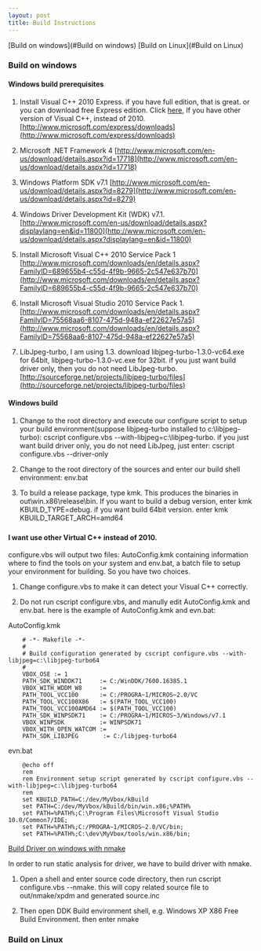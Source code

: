 ```yaml
---
layout: post
title: Build Instructions
---
```

[Build on windows](#Build on windows)
[Build on Linux](#Build on Linux)

### Build on windows ###
#### Windows build prerequisites ####
1. Install Visual C++ 2010 Express. if you have full edition, that is great. or you can download free Express edition. Click [here](#NoVS2010), If you have other version of Visual C++, instead of 2010. 
[http://www.microsoft.com/express/downloads](http://www.microsoft.com/express/downloads)

2. Microsoft .NET Framework 4
[http://www.microsoft.com/en-us/download/details.aspx?id=17718](http://www.microsoft.com/en-us/download/details.aspx?id=17718)

3. Windows Platform SDK v7.1 
[http://www.microsoft.com/en-us/download/details.aspx?id=8279](http://www.microsoft.com/en-us/download/details.aspx?id=8279)

4. Windows Driver Development Kit (WDK) v7.1. 
[http://www.microsoft.com/en-us/download/details.aspx?displaylang=en&id=11800](http://www.microsoft.com/en-us/download/details.aspx?displaylang=en&id=11800)

5. Install Microsoft Visual C++ 2010 Service Pack 1
[http://www.microsoft.com/downloads/en/details.aspx?FamilyID=689655b4-c55d-4f9b-9665-2c547e637b70](http://www.microsoft.com/downloads/en/details.aspx?FamilyID=689655b4-c55d-4f9b-9665-2c547e637b70)

6. Install Microsoft Visual Studio 2010 Service Pack 1. 
[http://www.microsoft.com/downloads/en/details.aspx?FamilyID=75568aa6-8107-475d-948a-ef22627e57a5](http://www.microsoft.com/downloads/en/details.aspx?FamilyID=75568aa6-8107-475d-948a-ef22627e57a5)

7. LibJpeg-turbo, I am using 1.3. download libjpeg-turbo-1.3.0-vc64.exe for 64bit, libjpeg-turbo-1.3.0-vc.exe for 32bit. if you just want build driver only, then you do not need LibJpeg-turbo.
[http://sourceforge.net/projects/libjpeg-turbo/files](http://sourceforge.net/projects/libjpeg-turbo/files)

#### Windows build ####
1. Change to the root directory and execute our configure script to setup your build environment(suppose libjpeg-turbo installed to c:\libjpeg-turbo): cscript configure.vbs --with-libjpeg=c:\libjpeg-turbo. if you just want build driver only, you do not need LibJpeg, just enter: cscript configure.vbs --driver-only

2. Change to the root directory of the sources and enter our build shell environment: env.bat 

3. To build a release package, type kmk. This produces the binaries in out\win.x86\release\bin. If you want to build a debug version, enter kmk KBUILD_TYPE=debug. if you want build 64bit version. enter kmk KBUILD_TARGET_ARCH=amd64

### <a name="NoVS2010"></a>
#### I want use other Virtual C++ instead of 2010. ####
configure.vbs will output two files: AutoConfig.kmk containing information where to find the tools on your system and env.bat, a batch file to setup your environment for building. So you have two choices.

1. Change configure.vbs to make it can detect your Visual C++ correctly.

2. Do not run cscript configure.vbs, and manully edit AutoConfig.kmk and env.bat. here is the example of AutoConfig.kmk and evn.bat:
 
 AutoConfig.kmk

        # -*- Makefile -*-
        #
        # Build configuration generated by cscript configure.vbs --with-libjpeg=c:\libjpeg-turbo64
        #
        VBOX_OSE := 1
        PATH_SDK_WINDDK71     := C:/WinDDK/7600.16385.1
        VBOX_WITH_WDDM_W8     := 
        PATH_TOOL_VCC100      := C:/PROGRA~1/MICROS~2.0/VC
        PATH_TOOL_VCC100X86   := $(PATH_TOOL_VCC100)
        PATH_TOOL_VCC100AMD64 := $(PATH_TOOL_VCC100)
        PATH_SDK_WINPSDK71    := C:/PROGRA~1/MICROS~3/Windows/v7.1
        VBOX_WINPSDK          := WINPSDK71
        VBOX_WITH_OPEN_WATCOM := 
        PATH_SDK_LIBJPEG       := C:/libjpeg-turbo64
 
 evn.bat

        @echo off
        rem
        rem Environment setup script generated by cscript configure.vbs --with-libjpeg=c:\libjpeg-turbo64
        rem
        set KBUILD_PATH=C:/dev/MyVbox/kBuild
        set PATH=C:/dev/MyVbox/kBuild/bin/win.x86;%PATH%
        set PATH=%PATH%;C:\Program Files\Microsoft Visual Studio 10.0/Common7/IDE;
        set PATH=%PATH%;C:/PROGRA~1/MICROS~2.0/VC/bin;
        set PATH=%PATH%;C:\dev\MyVbox/tools/win.x86/bin;

[Build Driver on windows with nmake](#nmake)

In order to run static analysis for driver, we have to build driver with nmake.

1. Open a shell and enter source code directory, then run cscript configure.vbs --nmake. this will copy related source file to out/nmake/xpdm and generated source.inc

2. Then open DDK Build environment shell, e.g. Windows XP X86 Free Build Environment.  then enter nmake

### Build on Linux ###

